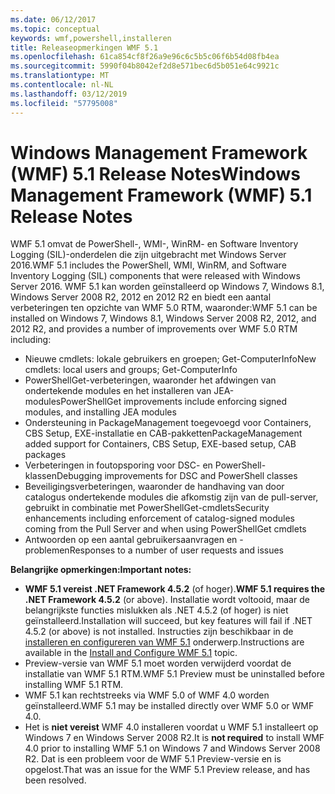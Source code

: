 ```yaml
---
ms.date: 06/12/2017
ms.topic: conceptual
keywords: wmf,powershell,installeren
title: Releaseopmerkingen WMF 5.1
ms.openlocfilehash: 61ca854cf8f26a9e96c6c5b5c06f6b54d08fb4ea
ms.sourcegitcommit: 5990f04b8042ef2d8e571bec6d5b051e64c9921c
ms.translationtype: MT
ms.contentlocale: nl-NL
ms.lasthandoff: 03/12/2019
ms.locfileid: "57795008"
---
```

# <a name="windows-management-framework-wmf-51-release-notes"></a><span data-ttu-id="907c4-103">Windows Management Framework (WMF) 5.1 Release Notes</span><span class="sxs-lookup"><span data-stu-id="907c4-103">Windows Management Framework (WMF) 5.1 Release Notes</span></span>

<span data-ttu-id="907c4-104">WMF 5.1 omvat de PowerShell-, WMI-, WinRM- en Software Inventory Logging (SIL)-onderdelen die zijn uitgebracht met Windows Server 2016.</span><span class="sxs-lookup"><span data-stu-id="907c4-104">WMF 5.1 includes the PowerShell, WMI, WinRM, and Software Inventory Logging (SIL) components that were released with Windows Server 2016.</span></span>
<span data-ttu-id="907c4-105">WMF 5.1 kan worden geïnstalleerd op Windows 7, Windows 8.1, Windows Server 2008 R2, 2012 en 2012 R2 en biedt een aantal verbeteringen ten opzichte van WMF 5.0 RTM, waaronder:</span><span class="sxs-lookup"><span data-stu-id="907c4-105">WMF 5.1 can be installed on Windows 7, Windows 8.1, Windows Server 2008 R2, 2012, and 2012 R2, and provides a number of improvements over WMF 5.0 RTM including:</span></span>

- <span data-ttu-id="907c4-106">Nieuwe cmdlets: lokale gebruikers en groepen; Get-ComputerInfo</span><span class="sxs-lookup"><span data-stu-id="907c4-106">New cmdlets: local users and groups; Get-ComputerInfo</span></span>
- <span data-ttu-id="907c4-107">PowerShellGet-verbeteringen, waaronder het afdwingen van ondertekende modules en het installeren van JEA-modules</span><span class="sxs-lookup"><span data-stu-id="907c4-107">PowerShellGet improvements include enforcing signed modules, and installing JEA modules</span></span>
- <span data-ttu-id="907c4-108">Ondersteuning in PackageManagement toegevoegd voor Containers, CBS Setup, EXE-installatie en CAB-pakketten</span><span class="sxs-lookup"><span data-stu-id="907c4-108">PackageManagement added support for Containers, CBS Setup, EXE-based setup, CAB packages</span></span>
- <span data-ttu-id="907c4-109">Verbeteringen in foutopsporing voor DSC- en PowerShell-klassen</span><span class="sxs-lookup"><span data-stu-id="907c4-109">Debugging improvements for DSC and PowerShell classes</span></span>
- <span data-ttu-id="907c4-110">Beveiligingsverbeteringen, waaronder de handhaving van door catalogus ondertekende modules die afkomstig zijn van de pull-server, gebruikt in combinatie met PowerShellGet-cmdlets</span><span class="sxs-lookup"><span data-stu-id="907c4-110">Security enhancements including enforcement of catalog-signed modules coming from the Pull Server and when using PowerShellGet cmdlets</span></span>
- <span data-ttu-id="907c4-111">Antwoorden op een aantal gebruikersaanvragen en -problemen</span><span class="sxs-lookup"><span data-stu-id="907c4-111">Responses to a number of user requests and issues</span></span>

<span data-ttu-id="907c4-112">**Belangrijke opmerkingen:**</span><span class="sxs-lookup"><span data-stu-id="907c4-112">**Important notes:**</span></span>

- <span data-ttu-id="907c4-113">**WMF 5.1 vereist .NET Framework 4.5.2** (of hoger).</span><span class="sxs-lookup"><span data-stu-id="907c4-113">**WMF 5.1 requires the .NET Framework 4.5.2** (or above).</span></span> <span data-ttu-id="907c4-114">Installatie wordt voltooid, maar de belangrijkste functies mislukken als .NET 4.5.2 (of hoger) is niet geïnstalleerd.</span><span class="sxs-lookup"><span data-stu-id="907c4-114">Installation will succeed, but key features will fail if .NET 4.5.2 (or above) is not installed.</span></span> <span data-ttu-id="907c4-115">Instructies zijn beschikbaar in de [installeren en configureren van WMF 5.1](https://msdn.microsoft.com/powershell/wmf/5.1/install-configure) onderwerp.</span><span class="sxs-lookup"><span data-stu-id="907c4-115">Instructions are available in the [Install and Configure WMF 5.1](https://msdn.microsoft.com/powershell/wmf/5.1/install-configure) topic.</span></span>
- <span data-ttu-id="907c4-116">Preview-versie van WMF 5.1 moet worden verwijderd voordat de installatie van WMF 5.1 RTM.</span><span class="sxs-lookup"><span data-stu-id="907c4-116">WMF 5.1 Preview must be uninstalled before installing WMF 5.1 RTM.</span></span>
- <span data-ttu-id="907c4-117">WMF 5.1 kan rechtstreeks via WMF 5.0 of WMF 4.0 worden geïnstalleerd.</span><span class="sxs-lookup"><span data-stu-id="907c4-117">WMF 5.1 may be installed directly over WMF 5.0 or WMF 4.0.</span></span>
- <span data-ttu-id="907c4-118">Het is __niet vereist__ WMF 4.0 installeren voordat u WMF 5.1 installeert op Windows 7 en Windows Server 2008 R2.</span><span class="sxs-lookup"><span data-stu-id="907c4-118">It is __not required__ to install WMF 4.0 prior to installing WMF 5.1 on Windows 7 and Windows Server 2008 R2.</span></span> <span data-ttu-id="907c4-119">Dat is een probleem voor de WMF 5.1 Preview-versie en is opgelost.</span><span class="sxs-lookup"><span data-stu-id="907c4-119">That was an issue for the WMF 5.1 Preview release, and has been resolved.</span></span>
